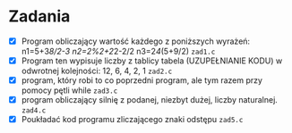 # Zadania
* [X] Program obliczający wartość każdego z poniższych wyrażeń:
    n1=5+3*8/2-3
    n2=2%2+2*2-2/2
    n3=2*4*(5+9/2)
``` zad1.c ```
* [X] Program ten wypisuje liczby z tablicy tabela (UZUPEŁNIANIE KODU)
   w odwrotnej kolejności: 12, 6, 4, 2, 1 
``` zad2.c ```
* [X] program, który robi to co poprzedni program, ale tym razem przy pomocy pętli while
``` zad3.c ```
* [X] program obliczający silnię z podanej, niezbyt dużej, liczby naturalnej.
``` zad4.c  ```
* [X] Poukładać kod  programu zliczającego znaki odstępu
``` zad5.c ```
